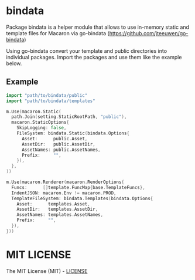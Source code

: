 # bindata 

Package bindata is a helper module that allows to use in-memory static and template files for Macaron via go-bindata (https://github.com/jteeuwen/go-bindata)

Using go-bindata convert your template and public directories into individual packages. 
Import the packages and use them like the example below.

## Example
```go
import "path/to/bindata/public"
import "path/to/bindata/templates"

m.Use(macaron.Static(
  path.Join(setting.StaticRootPath, "public"),
  macaron.StaticOptions{
    SkipLogging: false,
    FileSystem: bindata.Static(bindata.Options{
      Asset:      public.Asset,
      AssetDir:   public.AssetDir,
      AssetNames: public.AssetNames,
      Prefix:     "",
    }),
  },
))

m.Use(macaron.Renderer(macaron.RenderOptions{
  Funcs:      []template.FuncMap{base.TemplateFuncs},
  IndentJSON: macaron.Env != macaron.PROD,
  TemplateFileSystem: bindata.Templates(bindata.Options{
    Asset:      templates.Asset,
    AssetDir:   templates.AssetDir,
    AssetNames: templates.AssetNames,
    Prefix:     "",
  }),
}))
```

# MIT LICENSE

The MIT License (MIT) - [LICENSE](https://github.com/mephux/dnas/blob/master/LICENSE)
